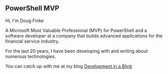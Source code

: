 ## PowerShell MVP

Hi, I'm Doug Finke 

A Microsoft Most Valuable Professional (MVP) for PowerShell and a software developer at a 
company that builds advanced applications for the financial service industry. 

For the last 20 years, I have been developing with and writing about numerous technologies. 

You can catch up with me at my blog [Development in a Blink](http://dougfinke.com/blog/)